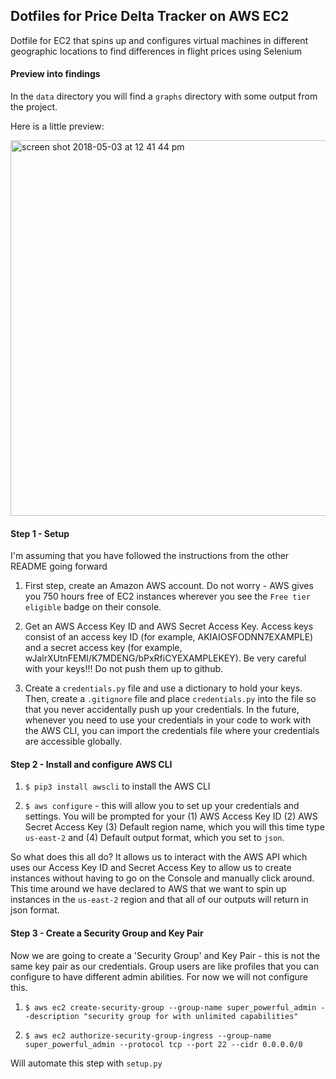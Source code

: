 ## Dotfiles for Price Delta Tracker on AWS EC2

Dotfile for EC2 that spins up and configures virtual machines in different geographic locations to find differences in flight prices using Selenium

#### Preview into findings

In the `data` directory you will find a `graphs` directory with some output from the project.

Here is a little preview:

<img width="601" alt="screen shot 2018-05-03 at 12 41 44 pm" src="https://user-images.githubusercontent.com/15854694/39591102-b9aa764e-4ed0-11e8-8561-50d5553e017f.png">

#### Step 1 - Setup

I'm assuming that you have followed the instructions from the other README going forward

1) First step, create an Amazon AWS account. Do not worry - AWS gives you 750 hours free of EC2 instances wherever you see the `Free tier eligible` badge on their console.

2) Get an AWS Access Key ID and AWS Secret Access Key. Access keys consist of an access key ID (for example, AKIAIOSFODNN7EXAMPLE) and a secret access key (for example, wJalrXUtnFEMI/K7MDENG/bPxRfiCYEXAMPLEKEY).
Be very careful with your keys!!! Do not push them up to github. 

3) Create a `credentials.py` file and use a dictionary to hold your keys. Then, create a `.gitignore` file and place `credentials.py` into the file so that you never accidentally push up your credentials. In the future, whenever you need to use your credentials in your code to work with the AWS CLI, you can import the credentials file where your credentials are accessible globally.


#### Step 2 - Install and configure AWS CLI

1) `$ pip3 install awscli` to install the AWS CLI

2) `$ aws configure` - this will allow you to set up your credentials and settings. You will be prompted for your (1) AWS Access Key ID (2) AWS Secret Access Key (3) Default region name, which you will this time type `us-east-2` and (4) Default output format, which you set to `json`.

So what does this all do? It allows us to interact with the AWS API which uses our Access Key ID and Secret Access Key to allow us to create instances without having to go on the Console and manually click around. This time around we have declared to AWS that we want to spin up instances in the `us-east-2` region and that all of our outputs will return in json format.

#### Step 3 - Create a Security Group and Key Pair

Now we are going to create a 'Security Group' and Key Pair - this is not the same key pair as our credentials. Group users are like profiles that you can configure to have different admin abilities. For now we will not configure this. 

1) `$ aws ec2 create-security-group --group-name super_powerful_admin --description "security group for with unlimited capabilities"`

2) `$ aws ec2 authorize-security-group-ingress --group-name super_powerful_admin --protocol tcp --port 22 --cidr 0.0.0.0/0`

Will automate this step with `setup.py`

